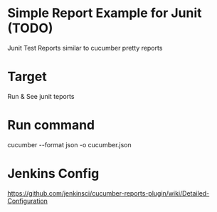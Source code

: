 # Simple Report Example for Junit (TODO)
Junit Test Reports similar to cucumber pretty reports 

# Target 
Run & See junit teports

# Run command
cucumber --format json -o cucumber.json

# Jenkins Config 
https://github.com/jenkinsci/cucumber-reports-plugin/wiki/Detailed-Configuration